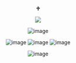 <p align="center"

## **♱**

<p align="center">

<img src="https://komarev.com/ghpvc/?username=kysouu&color=bab9b5">

<p align="center"
 
![image](https://github.com/user-attachments/assets/fc842e81-c3f4-4873-bd71-22155ad1e622)

<p align="center"

 ![image](https://github.com/user-attachments/assets/1bcd8bb9-eef5-45cb-8fcf-95bcd3676358) ![image](https://github.com/user-attachments/assets/0c00e14d-817d-4e97-9a49-9727202b2cbd) ![image](https://github.com/user-attachments/assets/7fa4233b-afa3-4c47-9d01-626e5b72fe4e)
<p align="center"

![image](https://github.com/user-attachments/assets/f5bf6e3d-93b5-427f-82a4-6c34a9b7bc5f)
